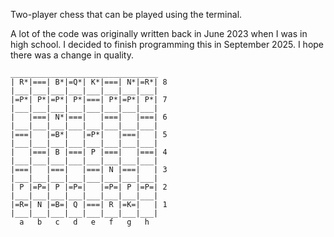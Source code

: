Two-player chess that can be played using the terminal.

A lot of the code was originally written back in June 2023 when I was in high school. I decided to finish programming this in September 2025. I hope there was a change in quality.

```
_________________________________ 
| R*|===| B*|=Q*| K*|===| N*|=R*| 8 
|___|___|___|___|___|___|___|___|
|=P*| P*|=P*| P*|===| P*|=P*| P*| 7
|___|___|___|___|___|___|___|___|
|   |===| N*|===|   |===|   |===| 6
|___|___|___|___|___|___|___|___|
|===|   |=B*|   |=P*|   |===|   | 5
|___|___|___|___|___|___|___|___|
|   |===| B |===| P |===|   |===| 4
|___|___|___|___|___|___|___|___|
|===|   |===|   |===| N |===|   | 3
|___|___|___|___|___|___|___|___|
| P |=P=| P |=P=|   |=P=| P |=P=| 2
|___|___|___|___|___|___|___|___|
|=R=| N |=B=| Q |===| R |=K=|   | 1
|___|___|___|___|___|___|___|___|
  a   b   c   d   e   f   g   h  
```
